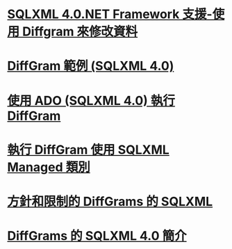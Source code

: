 # [SQLXML 4.0.NET Framework 支援-使用 Diffgram 來修改資料](sqlxml-4-0-net-framework-support-using-diffgrams-to-modify-data.md)

# [DiffGram 範例 (SQLXML 4.0)](diffgram-examples-sqlxml-4-0.md)
# [使用 ADO (SQLXML 4.0) 執行 DiffGram](executing-a-diffgram-by-using-ado-sqlxml-4-0.md)
# [執行 DiffGram 使用 SQLXML Managed 類別](executing-a-diffgram-by-using-sqlxml-managed-classes.md)
# [方針和限制的 DiffGrams 的 SQLXML](guidelines-and-limitations-of-diffgrams-in-sqlxml.md)
# [DiffGrams 的 SQLXML 4.0 簡介](introduction-to-diffgrams-in-sqlxml-4-0.md)

